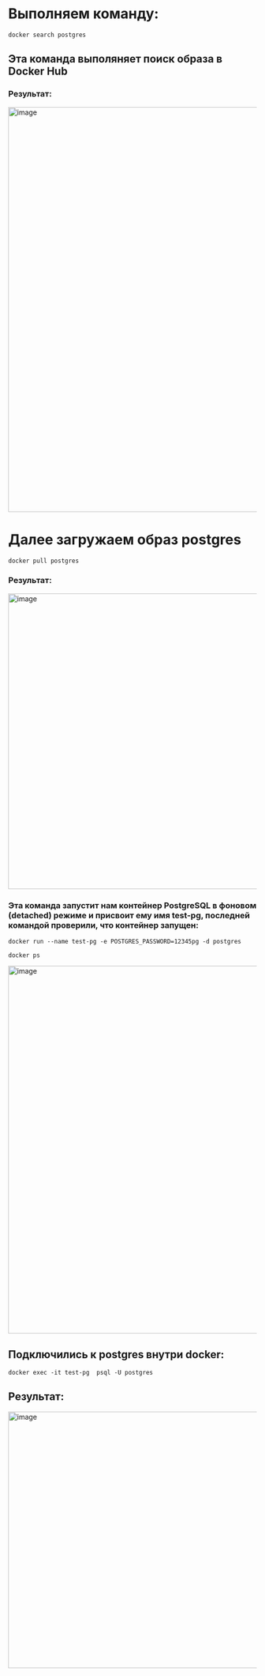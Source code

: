 # Выполняем команду:
``` 
docker search postgres
``` 
## Эта команда выполяняет поиск образа в Docker Hub

### Результат: 

<img width="819" alt="image" src="https://github.com/user-attachments/assets/e3d0face-4b57-4940-88f3-5760c15dad98" />

# Далее загружаем образ postgres
```
docker pull postgres
```
### Результат:

<img width="598" alt="image" src="https://github.com/user-attachments/assets/a62e5845-1665-49f2-b2d5-7c10a5173324" />

### Эта команда запустит нам контейнер PostgreSQL в фоновом (detached) режиме и присвоит ему имя test-pg, последней командой проверили, что контейнер запущен:
```
docker run --name test-pg -e POSTGRES_PASSWORD=12345pg -d postgres
```
```
docker ps
```
<img width="744" alt="image" src="https://github.com/user-attachments/assets/72ee924c-ff6e-47de-ac04-acd84f0acb88" />

## Подключились к postgres внутри docker: 
```
docker exec -it test-pg  psql -U postgres
```
## Результат:

<img width="519" alt="image" src="https://github.com/user-attachments/assets/fda83e57-9bb1-45f4-aefa-68acade35414" />
